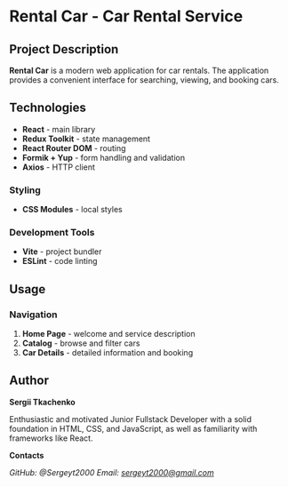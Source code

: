 # Rental Car - Car Rental Service

## Project Description

**Rental Car** is a modern web application for car rentals. The application provides a convenient interface for searching, viewing, and booking cars.

## Technologies

- **React** - main library
- **Redux Toolkit** - state management
- **React Router DOM** - routing
- **Formik + Yup** - form handling and validation
- **Axios** - HTTP client

### Styling

- **CSS Modules** - local styles

### Development Tools

- **Vite** - project bundler
- **ESLint** - code linting

## Usage

### Navigation

1. **Home Page** - welcome and service description
2. **Catalog** - browse and filter cars
3. **Car Details** - detailed information and booking

## Author

**Sergii Tkachenko**

 Enthusiastic and motivated Junior Fullstack Developer with a solid
 foundation in HTML, CSS, and JavaScript, as well as familiarity with
 frameworks like React.

**Contacts**

*GitHub: @Sergeyt2000*
*Email: sergeyt2000@gmail.com*